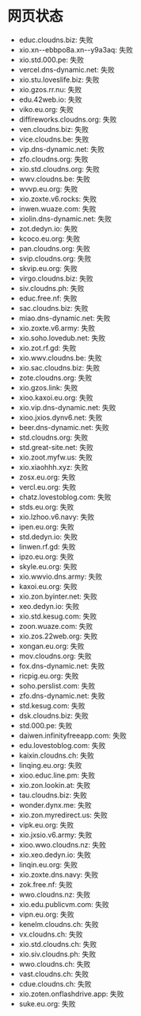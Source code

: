 # 网页状态
- educ.cloudns.biz: 失败
- xio.xn--ebbpo8a.xn--y9a3aq: 失败
- xio.std.000.pe: 失败
- vercel.dns-dynamic.net: 失败
- xio.stu.loveslife.biz: 失败
- xio.gzos.rr.nu: 失败
- edu.42web.io: 失败
- viko.eu.org: 失败
- diffireworks.cloudns.org: 失败
- ven.cloudns.biz: 失败
- vice.cloudns.be: 失败
- vip.dns-dynamic.net: 失败
- zfo.cloudns.org: 失败
- xio.std.cloudns.org: 失败
- wwv.cloudns.be: 失败
- wvvp.eu.org: 失败
- xio.zoxte.v6.rocks: 失败
- inwen.wuaze.com: 失败
- xiolin.dns-dynamic.net: 失败
- zot.dedyn.io: 失败
- kcoco.eu.org: 失败
- pan.cloudns.org: 失败
- svip.cloudns.org: 失败
- skvip.eu.org: 失败
- virgo.cloudns.biz: 失败
- siv.cloudns.ph: 失败
- educ.free.nf: 失败
- sac.cloudns.biz: 失败
- miao.dns-dynamic.net: 失败
- xio.zoxte.v6.army: 失败
- xio.soho.lovedub.net: 失败
- xio.zot.rf.gd: 失败
- xio.wwv.cloudns.be: 失败
- xio.sac.cloudns.biz: 失败
- zote.cloudns.org: 失败
- xio.gzos.link: 失败
- xioo.kaxoi.eu.org: 失败
- xio.vip.dns-dynamic.net: 失败
- xioo.jxios.dynv6.net: 失败
- beer.dns-dynamic.net: 失败
- std.cloudns.org: 失败
- std.great-site.net: 失败
- xio.zoot.myfw.us: 失败
- xio.xiaohhh.xyz: 失败
- zosx.eu.org: 失败
- vercl.eu.org: 失败
- chatz.lovestoblog.com: 失败
- stds.eu.org: 失败
- xio.lzhoo.v6.navy: 失败
- ipen.eu.org: 失败
- std.dedyn.io: 失败
- linwen.rf.gd: 失败
- ipzo.eu.org: 失败
- skyle.eu.org: 失败
- xio.wwvio.dns.army: 失败
- kaxoi.eu.org: 失败
- xio.zon.byinter.net: 失败
- xeo.dedyn.io: 失败
- xio.std.kesug.com: 失败
- zoon.wuaze.com: 失败
- xio.zos.22web.org: 失败
- xongan.eu.org: 失败
- mov.cloudns.org: 失败
- fox.dns-dynamic.net: 失败
- ricpig.eu.org: 失败
- soho.perslist.com: 失败
- zfo.dns-dynamic.net: 失败
- std.kesug.com: 失败
- dsk.cloudns.biz: 失败
- std.000.pe: 失败
- daiwen.infinityfreeapp.com: 失败
- edu.lovestoblog.com: 失败
- kaixin.cloudns.ch: 失败
- linqing.eu.org: 失败
- xioo.educ.line.pm: 失败
- xio.zon.lookin.at: 失败
- tau.cloudns.biz: 失败
- wonder.dynx.me: 失败
- xio.zon.myredirect.us: 失败
- vipk.eu.org: 失败
- xio.jxsio.v6.army: 失败
- xioo.wwo.cloudns.nz: 失败
- xio.xeo.dedyn.io: 失败
- linqin.eu.org: 失败
- xio.zoxte.dns.navy: 失败
- zok.free.nf: 失败
- wwo.cloudns.nz: 失败
- xio.edu.publicvm.com: 失败
- vipn.eu.org: 失败
- kenelm.cloudns.ch: 失败
- vx.cloudns.ch: 失败
- xio.std.cloudns.ch: 失败
- xio.siv.cloudns.ph: 失败
- wwo.cloudns.ch: 失败
- vast.cloudns.ch: 失败
- cdue.cloudns.ch: 失败
- xio.zoten.onflashdrive.app: 失败
- suke.eu.org: 失败
